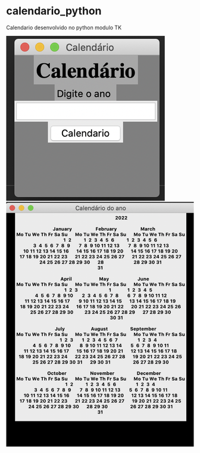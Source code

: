 # calendario_python
Calendario desenvolvido no python modulo TK

![um_1](https://github.com/karellenn/calendario_python/blob/main/um_1.png)
![dois_2](https://github.com/karellenn/calendario_python/blob/main/dois_2.png)
